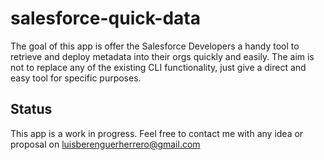 # salesforce-quick-data

The goal of this app is offer the Salesforce Developers a handy tool to retrieve and deploy metadata into their orgs quickly and easily. The aim is not to replace any of the existing CLI functionality, just give a direct and easy tool for specific purposes.

## Status

This app is a work in progress. Feel free to contact me with any idea or proposal on luisberenguerherrero@gmail.com
